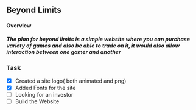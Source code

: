 ## Beyond Limits

#### Overview
***The plan for beyond limits is a simple website where you can purchase variety of games and also be able to trade on it, it would also allow interaction between one gamer and another***

### Task
- [x] Created a site logo( both animated and png)
- [x] Added Fonts for the site
- [ ] Looking for an investor
- [ ] Build the Website
